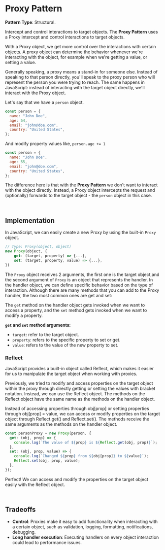 # Proxy Pattern

**Pattern Type**: Structural.

Intercept and control interactions to target objects. The **Proxy Pattern** uses a Proxy intercept and control interactions to target objects.

With a Proxy object, we get more control over the interactions with certain objects. A proxy object can determine the behavior whenever we're interacting with the object, for example when we're getting a value, or setting a value.

Generally speaking, a proxy means a stand-in for someone else. Instead of speaking to that person directly, you'll speak to the proxy person who will represent the person you were trying to reach. The same happens in JavaScript: instead of interacting with the target object directly, we'll interact with the Proxy object.

Let's say that we have a `person` object.

```js
const person = {
  name: "John Doe",
  age: 54,
  email: "john@doe.com",
  country: "United States",
};
```

And modify property values like, `person.age += 1`

```js
const person = {
  name: "John Doe",
  age: 55,
  email: "john@doe.com",
  country: "United States",
};
```

The difference here is that with the **Proxy Pattern** we don't want to interact with the object directly. Instead, a Proxy object intercepts the request and (optionally) forwards to the target object - the `person` object in this case.

<br>

## Implementation

In JavaScript, we can easily create a new Proxy by using the built-in `Proxy` object.

```js
// Type: Proxy(object, object)
new Proxy(object, {
    get: (target, property) => {...},
    set: (target, property, value) => {...},
})
```

The `Proxy` object receives 2 arguments, the first one is the target object,and the second argument of `Proxy` is an object that represents the handler. In the handler object, we can define specific behavior based on the type of interaction. Although there are many methods that you can add to the Proxy handler, the two most common ones are get and set:

The `get` method on the handler object gets invoked when we want to access a property, and the `set` method gets invoked when we want to modify a property.

**`get` and `set` method arguments:**

- `target`: refer to the target object.
- `property`: refers to the specific property to set or get.
- `value`: refers to the value of the new property to set.

### Reflect

JavaScript provides a built-in object called Reflect, which makes it easier for us to manipulate the target object when working with proxies.

Previously, we tried to modify and access properties on the target object within the proxy through directly getting or setting the values with bracket notation. Instead, we can use the Reflect object. The methods on the Reflect object have the same name as the methods on the handler object.

Instead of accessing properties through obj[prop] or setting properties through obj[prop] = value, we can access or modify properties on the target object through Reflect.get() and Reflect.set(). The methods receive the same arguments as the methods on the handler object.

```js
const personProxy = new Proxy(person, {
  get: (obj, prop) => {
    console.log(`The value of ${prop} is ${Reflect.get(obj, prop)}`);
  },
  set: (obj, prop, value) => {
    console.log(`Changed ${prop} from ${obj[prop]} to ${value}`);
    Reflect.set(obj, prop, value);
  },
});
```

Perfect! We can access and modify the properties on the target object easily with the Reflect object.

<br>

## Tradeoffs

- **Control**: Proxies make it easy to add functionality when interacting with a certain object, such as validation, logging, formatting, notifications, debugging.
- **Long handler execution**: Executing handlers on every object interaction could lead to performance issues.
